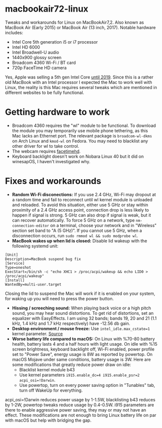 # macbookair72-linux
Tweaks and workarounds for Linux on MacBookAir7,2. Also known as MacBook Air (Early 2015) or MacBook Air (13 inch, 2017). Notable hardware includes:
* Intel Core 5th generation i5 or i7 processor
* Intel HD 6000
* Intel Broadwell-U audio
* 1440x900 glossy screen
* Broadcom 4360 Wi-Fi / BT card
* 720p FaceTime HD camera

Yes, Apple was selling a 5th gen Intel Core [until 2019](https://everymac.com/systems/apple/macbook-air/specs/macbook-air-core-i5-1.8-13-2017-specs.html). Since this is a rather old MacBook with an Intel processor I expected the Mac to work well with Linux, the reality is this Mac requires several tweaks which are mentioned in different websites to be fully functional.
# Getting hardware to work
* Broadcom 4360 requires the "wl" module to be functional. To download the module you may temporarily use mobile phone tethering, as this Mac lacks an Ethernet port. The relevant package is `broadcom-wl-dkms` on Arch Linux and `kmod-wl` on Fedora. You may need to blacklist any other driver for wl to take control.
* The webcam requires [facetimehd](https://github.com/patjak/facetimehd).
* Keyboard backlight doesn't work on Nobara Linux 40 but it did on winesapOS, I haven't investigated why.
# Fixes and workarounds
* **Random Wi-Fi disconections:** If you use 2.4 GHz, Wi-Fi may dropout at a random time and fail to reconnect until wl kernel module is unloaded and reloaded. To avoid this situation, either use 5 GHz or stay within proximity of a 2.4 GHz access point, connection drop is less likely to happen if signal is strong. 5 GHz can also drop if signal is weak, but it can recover automatically. To force 5 GHz on a network, type `nm-connection-editor` on a terminal, choose your network and in "Wireless" section set band to "A (5 GHz)". If you cannot use 5 GHz, when a disconnection occurs, run `sudo rmmod wl && sudo modprobe wl`.
* **MacBook wakes up when lid is closed:** Disable lid wakeup with the following systemd unit:
```
[Unit]
Description=MacBook suspend bug fix
[Service]
Type=oneshot
ExecStart=/bin/sh -c "echo XHC1 > /proc/acpi/wakeup && echo LID0 > /proc/acpi/wakeup"
[Install]
WantedBy=multi-user.target
```
Closing the lid to suspend the Mac will work if it is enabled on your system, for waking up you will need to press the power button.
* **Hissing / screeching sound:** When playing back voice or a high pitch sound, you may hear sound distortions. To get rid of distortions, set an equalizer with EasyEffects. I am using 32 bands; bands 19, 20 and 21 (1.1 kHz, 1.4 kHz and 1.7 kHz respectively) have -12.56 db gain.
* **Desktop environment / mouse freeze:** Use `intel_idle.max_cstate=1` kernel parameter. [Source](https://github.com/M4he/Linux/blob/master/Hardware/MacBookAir7%2C2.md#limiting-cstate)
* **Worse battery life compared to macOS:** On Linux with %70-80 battery health, battery lasts 4 and a half hours with light usage. On idle with %15 screen brightness, keyboard backlight off, Wi-Fi enabled, power profile set to  "Power Save", energy usage is 8W as reported by powertop. On macOS Mojave under same conditions, battery usage is 3W. Here are some modifications that greatly reduce power draw on idle:
  * Blacklist kernel module b43
  * Use kernel parameters `i915.enable_dc=4 i915.enable_psr=2 acpi_osi=!Darwin`.
  * Use powertop, turn on every power saving option in "Tunables" tab, turn off WakeUp for everything.

acpi_osi=!Darwin reduces power usage by 1-1.5W, blacklisting b43 reduces by 1-2W, powertop tweaks reduce usage by 0.4-0.5W. i915 parameters are there to enable aggressive power saving, they may or may not have an effect.
These modifications are not enough to bring Linux battery life on par with macOS but help with bridging the gap.

